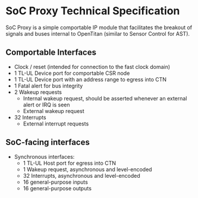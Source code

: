 # SoC Proxy Technical Specification

SoC Proxy is a simple comportable IP module that facilitates the breakout of signals and buses internal to OpenTitan (similar to Sensor Control for AST).

## Comportable Interfaces

- Clock / reset (intended for connection to the fast clock domain)
- 1 TL-UL Device port for comportable CSR node
- 1 TL-UL Device port with an address range to egress into CTN
- 1 Fatal alert for bus integrity
- 2 Wakeup requests
  - Internal wakeup request, should be asserted whenever an external alert or IRQ is seen
  - External wakeup request
- 32 Interrupts
  - External interrupt requests

## SoC-facing interfaces

- Synchronous interfaces:
  - 1 TL-UL Host port for egress into CTN
  - 1 Wakeup request, asynchronous and level-encoded
  - 32 Interrupts, asynchronous and level-encoded
  - 16 general-purpose inputs
  - 16 general-purpose outputs

